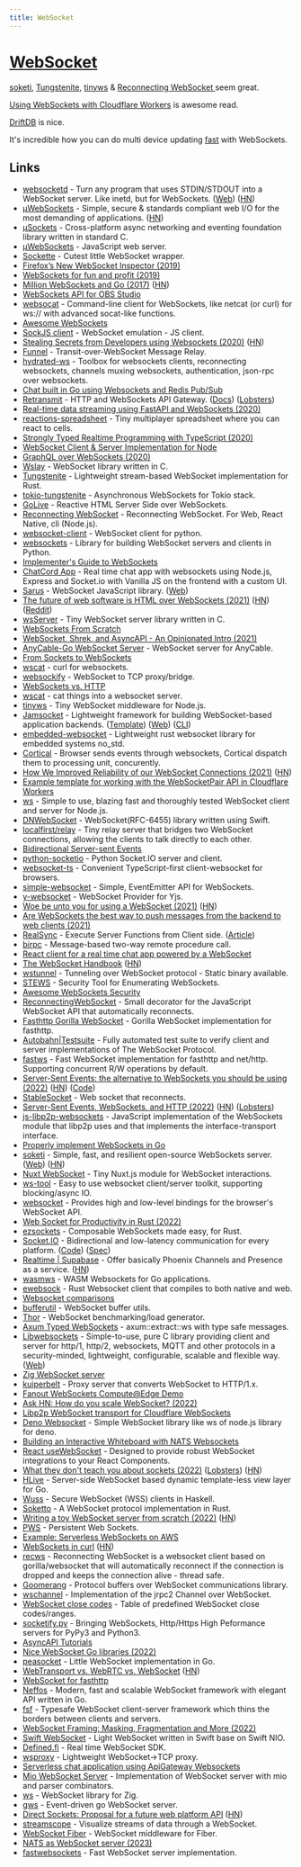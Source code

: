 ```yaml
---
title: WebSocket
---
```


# [WebSocket](https://en.wikipedia.org/wiki/WebSocket)

[soketi](https://github.com/soketi/soketi), [Tungstenite](https://github.com/snapview/tungstenite-rs), [tinyws](https://github.com/tinyhttp/tinyws) & [Reconnecting WebSocket
](https://github.com/pladaria/reconnecting-websocket) seem great.

[Using WebSockets with Cloudflare Workers](https://developers.cloudflare.com/workers/learning/using-websockets/) is awesome read.

[DriftDB](https://driftdb.com/) is nice.

It's incredible how you can do multi device updating [fast](https://twitter.com/ctnicholasdev/status/1632746561464827904) with WebSockets.

## Links

- [websocketd](https://github.com/joewalnes/websocketd) - Turn any program that uses STDIN/STDOUT into a WebSocket server. Like inetd, but for WebSockets. ([Web](http://websocketd.com/)) ([HN](https://news.ycombinator.com/item?id=29656456))
- [µWebSockets](https://github.com/uNetworking/uWebSockets) - Simple, secure & standards compliant web I/O for the most demanding of applications. ([HN](https://news.ycombinator.com/item?id=33341823))
- [µSockets](https://github.com/uNetworking/uSockets) - Cross-platform async networking and eventing foundation library written in standard C.
- [µWebSockets](https://github.com/uNetworking/uWebSockets.js) - JavaScript web server.
- [Sockette](https://github.com/lukeed/sockette) - Cutest little WebSocket wrapper.
- [Firefox’s New WebSocket Inspector (2019)](https://hacks.mozilla.org/2019/10/firefoxs-new-websocket-inspector/)
- [WebSockets for fun and profit (2019)](https://stackoverflow.blog/2019/12/18/websockets-for-fun-and-profit/)
- [Million WebSockets and Go (2017)](https://gbws.io/articles/million-websocket-and-go/) ([HN](https://news.ycombinator.com/item?id=21865715))
- [WebSockets API for OBS Studio](https://github.com/Palakis/obs-websocket)
- [websocat](https://github.com/vi/websocat) - Command-line client for WebSockets, like netcat (or curl) for ws:// with advanced socat-like functions.
- [Awesome WebSockets](https://github.com/facundofarias/awesome-websockets)
- [SockJS client](https://github.com/sockjs/sockjs-client) - WebSocket emulation - JS client.
- [Stealing Secrets from Developers using Websockets (2020)](https://medium.com/@stestagg/stealing-secrets-from-developers-using-websockets-254f98d577a0) ([HN](https://news.ycombinator.com/item?id=23256458))
- [Funnel](https://github.com/lambdaisland/funnel) - Transit-over-WebSocket Message Relay.
- [hydrated-ws](https://github.com/dcharbonnier/hydrated-ws) - Toolbox for websockets clients, reconnecting websockets, channels muxing websockets, authentication, json-rpc over websockets.
- [Chat built in Go using Websockets and Redis Pub/Sub](https://github.com/leartgjoni/go-chat-api)
- [Retransmit](https://github.com/retransmit/prism) - HTTP and WebSockets API Gateway. ([Docs](https://retransmit.io/docs/)) ([Lobsters](https://lobste.rs/s/5sm4io/http_websocket_api_gateway))
- [Real-time data streaming using FastAPI and WebSockets (2020)](https://stribny.name/blog/2020/07/real-time-data-streaming-using-fastapi-and-websockets)
- [reactions-spreadsheet](https://github.com/osnr/reactions-spreadsheet) - Tiny multiplayer spreadsheet where you can react to cells.
- [Strongly Typed Realtime Programming with TypeScript (2020)](https://www.stackbuilders.com/news/strongly-typed-realtime-programming-with-typescript)
- [WebSocket Client & Server Implementation for Node](https://github.com/theturtle32/WebSocket-Node)
- [GraphQL over WebSockets (2020)](https://the-guild.dev/blog/graphql-over-websockets)
- [Wslay](https://github.com/tatsuhiro-t/wslay) - WebSocket library written in C.
- [Tungstenite](https://github.com/snapview/tungstenite-rs) - Lightweight stream-based WebSocket implementation for Rust.
- [tokio-tungstenite](https://github.com/snapview/tokio-tungstenite) - Asynchronous WebSockets for Tokio stack.
- [GoLive](https://github.com/brendonferreira/golive) - Reactive HTML Server Side over WebSockets.
- [Reconnecting WebSocket](https://github.com/pladaria/reconnecting-websocket) - Reconnecting WebSocket. For Web, React Native, cli (Node.js).
- [websocket-client](https://github.com/websocket-client/websocket-client) - WebSocket client for python.
- [websockets](https://github.com/aaugustin/websockets) - Library for building WebSocket servers and clients in Python.
- [Implementer's Guide to WebSockets](https://cookie.engineer/weblog/articles/implementers-guide-to-websockets.html)
- [ChatCord App](https://github.com/bradtraversy/chatcord) - Real time chat app with websockets using Node.js, Express and Socket.io with Vanilla JS on the frontend with a custom UI.
- [Sarus](https://github.com/anephenix/sarus) - WebSocket JavaScript library. ([Web](https://sarus.anephenix.com/))
- [The future of web software is HTML over WebSockets (2021)](https://alistapart.com/article/the-future-of-web-software-is-html-over-websockets/) ([HN](https://news.ycombinator.com/item?id=26265999)) ([Reddit](https://www.reddit.com/r/coding/comments/lsq2dw/the_future_of_web_software_is_html_over_websockets/))
- [wsServer](https://github.com/Theldus/wsServer) - Tiny WebSocket server library written in C.
- [WebSockets From Scratch](https://github.com/pusher/websockets-from-scratch-tutorial)
- [WebSocket, Shrek, and AsyncAPI - An Opinionated Intro (2021)](https://www.asyncapi.com/blog/websocket-part1)
- [AnyCable-Go WebSocket Server](https://github.com/anycable/anycable-go) - WebSocket server for AnyCable.
- [From Sockets to WebSockets](https://github.com/susam/lab/tree/master/web/sockets)
- [wscat](https://github.com/emulbreh/wscat) - curl for websockets.
- [websockify](https://github.com/novnc/websockify) - WebSocket to TCP proxy/bridge.
- [WebSockets vs. HTTP](https://ably.com/topic/websockets-vs-http)
- [wscat](https://github.com/schollz/wscat) - cat things into a websocket server.
- [tinyws](https://github.com/tinyhttp/tinyws) - Tiny WebSocket middleware for Node.js.
- [Jamsocket](https://github.com/jamsocket/jamsocket) - Lightweight framework for building WebSocket-based application backends. ([Template](https://github.com/jamsocket/service-template)) ([Web](https://jamsocket.com/)) ([CLI](https://github.com/drifting-in-space/jamsocket-cli))
- [embedded-websocket](https://github.com/ninjasource/embedded-websocket) - Lightweight rust websocket library for embedded systems no_std.
- [Cortical](https://github.com/owulveryck/cortical) - Browser sends events through websockets, Cortical dispatch them to processing unit, concurently.
- [How We Improved Reliability of our WebSocket Connections (2021)](https://making.close.com/posts/reliable-websockets/) ([HN](https://news.ycombinator.com/item?id=29026740))
- [Example template for working with the WebSocketPair API in Cloudflare Workers](https://github.com/cloudflare/websocket-template)
- [ws](https://github.com/websockets/ws) - Simple to use, blazing fast and thoroughly tested WebSocket client and server for Node.js.
- [DNWebSocket](https://github.com/GlebRadchenko/DNWebSocket) - WebSocket(RFC-6455) library written using Swift.
- [localfirst/relay](https://github.com/local-first-web/relay) - Tiny relay server that bridges two WebSocket connections, allowing the clients to talk directly to each other.
- [Bidirectional Server-sent Events](https://github.com/WebReflection/bidi-sse)
- [python-socketio](https://github.com/miguelgrinberg/python-socketio) - Python Socket.IO server and client.
- [websocket-ts](https://github.com/jjxxs/websocket-ts) - Convenient TypeScript-first client-websocket for browsers.
- [simple-websocket](https://github.com/feross/simple-websocket) - Simple, EventEmitter API for WebSockets.
- [y-websocket](https://github.com/yjs/y-websocket) - WebSocket Provider for Yjs.
- [Woe be unto you for using a WebSocket (2021)](http://www.adama-lang.org/blog/woe-of-websocket/) ([HN](https://news.ycombinator.com/item?id=29651447))
- [Are WebSockets the best way to push messages from the backend to web clients (2021)](https://twitter.com/bernhardsson/status/1473784120136421384)
- [RealSync](https://github.com/xencodes/realsync) - Execute Server Functions from Client side. ([Article](https://xen.codes/execute-async-server-function-from-client-side))
- [birpc](https://github.com/antfu/birpc) - Message-based two-way remote procedure call.
- [React client for a real time chat app powered by a WebSocket](https://github.com/alexkrkn/lambda-websocket-client)
- [The WebSocket Handbook](https://ably.com/blog/introducing-the-websocket-handbook) ([HN](https://news.ycombinator.com/item?id=29893242))
- [wstunnel](https://github.com/erebe/wstunnel) - Tunneling over WebSocket protocol - Static binary available.
- [STEWS](https://github.com/PalindromeLabs/STEWS) - Security Tool for Enumerating WebSockets.
- [Awesome WebSockets Security](https://github.com/PalindromeLabs/awesome-websocket-security)
- [ReconnectingWebSocket](https://github.com/joewalnes/reconnecting-websocket) - Small decorator for the JavaScript WebSocket API that automatically reconnects.
- [Fasthttp Gorilla WebSocket](https://github.com/fasthttp/websocket) - Gorilla WebSocket implementation for fasthttp.
- [Autobahn|Testsuite](https://github.com/crossbario/autobahn-testsuite) - Fully automated test suite to verify client and server implementations of The WebSocket Protocol.
- [fastws](https://github.com/dgrr/fastws) - Fast WebSocket implementation for fasthttp and net/http. Supporting concurrent R/W operations by default.
- [Server-Sent Events: the alternative to WebSockets you should be using (2022)](https://germano.dev/sse-websockets/) ([HN](https://news.ycombinator.com/item?id=30312897)) ([Code](https://github.com/tyrion/sse-websockets-demo))
- [StableSocket](https://github.com/github/stable-socket) - Web socket that reconnects.
- [Server-Sent Events, WebSockets, and HTTP (2022)](https://www.mnot.net/blog/2022/02/20/websockets) ([HN](https://news.ycombinator.com/item?id=30403438)) ([Lobsters](https://lobste.rs/s/x5w6zl/server_sent_events_websockets_http))
- [js-libp2p-websockets](https://github.com/libp2p/js-libp2p-websockets) - JavaScript implementation of the WebSockets module that libp2p uses and that implements the interface-transport interface.
- [Properly implement WebSockets in Go](https://www.reddit.com/r/golang/comments/td5m22/properly_implement_websockets_with_gokit/)
- [soketi](https://github.com/soketi/soketi) - Simple, fast, and resilient open-source WebSockets server. ([Web](https://soketi.app/)) ([HN](https://news.ycombinator.com/item?id=32600698))
- [Nuxt WebSocket](https://github.com/deepsourcelabs/nuxt-websocket) - Tiny Nuxt.js module for WebSocket interactions.
- [ws-tool](https://github.com/PrivateRookie/ws-tool) - Easy to use websocket client/server toolkit, supporting blocking/async IO.
- [websocket](https://github.com/gopherjs/websocket) - Provides high and low-level bindings for the browser's WebSocket API.
- [Web Socket for Productivity in Rust (2022)](https://www.ahmadrosid.com/blog/rust-websocket)
- [ezsockets](https://github.com/gbaranski/ezsockets) - Composable WebSockets made easy, for Rust.
- [Socket.IO](https://socket.io/) - Bidirectional and low-latency communication for every platform. ([Code](https://github.com/socketio/socket.io)) ([Spec](https://github.com/socketio/socket.io-protocol))
- [Realtime | Supabase](https://multiplayer.dev/) - Offer basically Phoenix Channels and Presence as a service. ([HN](https://news.ycombinator.com/item?id=30992587))
- [wasmws](https://github.com/tarndt/wasmws) - WASM Websockets for Go applications.
- [ewebsock](https://github.com/rerun-io/ewebsock) - Rust Websocket client that compiles to both native and web.
- [Websocket comparisons](https://github.com/ThePrimeagen/tyrone-biggums)
- [bufferutil](https://github.com/websockets/bufferutil) - WebSocket buffer utils.
- [Thor](https://github.com/observing/thor) - WebSocket benchmarking/load generator.
- [Axum Typed WebSockets](https://github.com/davidpdrsn/axum-typed-websockets) - axum::extract::ws with type safe messages.
- [Libwebsockets](https://github.com/warmcat/libwebsockets) - Simple-to-use, pure C library providing client and server for http/1, http/2, websockets, MQTT and other protocols in a security-minded, lightweight, configurable, scalable and flexible way. ([Web](https://libwebsockets.org/))
- [Zig WebSocket server](https://github.com/karlseguin/websocket.zig)
- [kuiperbelt](https://github.com/kuiperbelt/kuiperbelt) - Proxy server that converts WebSocket to HTTP/1.x.
- [Fanout WebSockets Compute@Edge Demo](https://github.com/fastly/fanout-compute-js-demo)
- [Ask HN: How do you scale WebSocket? (2022)](https://news.ycombinator.com/item?id=31925145)
- [Libp2p WebSocket transport for Cloudflare WebSockets](https://github.com/alanshaw/cf-libp2p-ws-transport)
- [Deno Websocket](https://github.com/ryo-ma/deno-websocket) - Simple WebSocket library like ws of node.js library for deno.
- [Building an Interactive Whiteboard with NATS Websockets](https://rethink.synadia.com/episodes/3/)
- [React useWebSocket](https://github.com/robtaussig/react-use-websocket) - Designed to provide robust WebSocket integrations to your React Components.
- [What they don't teach you about sockets (2022)](https://macoy.me/blog/programming/Sockets) ([Lobsters](https://lobste.rs/s/zqm7f1/what_they_don_t_teach_you_about_sockets)) ([HN](https://news.ycombinator.com/item?id=32225532))
- [HLive](https://github.com/SamHennessy/hlive) - Server-side WebSocket based dynamic template-less view layer for Go.
- [Wuss](https://github.com/tfausak/wuss) - Secure WebSocket (WSS) clients in Haskell.
- [Soketto](https://github.com/paritytech/soketto) - A WebSocket protocol implementation in Rust.
- [Writing a toy WebSocket server from scratch (2022)](https://alexanderell.is/posts/websockets-from-scratch/) ([HN](https://news.ycombinator.com/item?id=32634038))
- [PWS](https://github.com/porsager/pws) - Persistent Web Sockets.
- [Example: Serverless WebSockets on AWS](https://github.com/mikaelvesavuori/aws-serverless-websockets-example)
- [WebSockets in curl](https://curl.se/docs/websockets.html) ([HN](https://news.ycombinator.com/item?id=32778908))
- [recws](https://github.com/recws-org/recws) - Reconnecting WebSocket is a websocket client based on gorilla/websocket that will automatically reconnect if the connection is dropped and keeps the connection alive - thread safe.
- [Goomerang](https://github.com/eloylp/goomerang) - Protocol buffers over WebSocket communications library.
- [wschannel](https://github.com/creachadair/wschannel) - Implementation of the jrpc2 Channel over WebSocket.
- [WebSocket close codes](https://github.com/Luka967/websocket-close-codes) - Table of predefined WebSocket close codes/ranges.
- [socketify.py](https://github.com/cirospaciari/socketify.py) - Bringing WebSockets, Http/Https High Peformance servers for PyPy3 and Python3.
- [AsyncAPI Tutorials](https://github.com/daveshanley/asyncapi-tutorials)
- [Nice WebSocket Go libraries (2022)](https://www.reddit.com/r/golang/comments/zit5as/any_alternatives_to_gorilla_websockets/)
- [peasocket](https://github.com/soypat/peasocket) - Little WebSocket implementation in Go.
- [WebTransport vs. WebRTC vs. WebSocket](https://github.com/Sh3B0/realtime-web) ([HN](https://news.ycombinator.com/item?id=34137974))
- [WebSocket for fasthttp](https://github.com/dgrr/websocket)
- [Neffos](https://github.com/kataras/neffos) - Modern, fast and scalable WebSocket framework with elegant API written in Go.
- [fsf](https://github.com/akash-joshi/fsf) - Typesafe WebSocket client-server framework which thins the borders between clients and servers.
- [WebSocket Framing: Masking, Fragmentation and More (2022)](https://www.openmymind.net/WebSocket-Framing-Masking-Fragmentation-and-More/)
- [Swift WebSocket](https://github.com/DanboDuan/swift-websocket) - Light WebSocket written in Swift base on Swift NIO.
- [Defined.fi](https://github.com/smolstudios/defined-realtime-websocket) - Real time WebSocket SDK.
- [wsproxy](https://github.com/neondatabase/wsproxy) - Lightweight WebSocket->TCP proxy.
- [Serverless chat application using ApiGateway Websockets](https://github.com/aws-samples/websocket-chat-application)
- [Mio WebSocket Server](https://github.com/sergey-melnychuk/mio-websocket-server) - Implementation of WebSocket server with mio and parser combinators.
- [ws](https://github.com/nikneym/ws) - WebSocket library for Zig.
- [gws](https://github.com/lxzan/gws) - Event-driven go WebSocket server.
- [Direct Sockets: Proposal for a future web platform API](https://github.com/WICG/direct-sockets/blob/main/docs/explainer.md) ([HN](https://news.ycombinator.com/item?id=34850903))
- [streamscope](https://github.com/mikedewar/streamscope) - Visualize streams of data through a WebSocket.
- [WebSocket Fiber](https://github.com/gofiber/websocket) - WebSocket middleware for Fiber.
- [NATS as WebSocket server (2023)](https://satish860.hashnode.dev/running-nats-as-websocket-server-clf2hr7cu000008mlghbzetsb)
- [fastwebsockets](https://github.com/littledivy/fastwebsockets) - Fast WebSocket server implementation.
